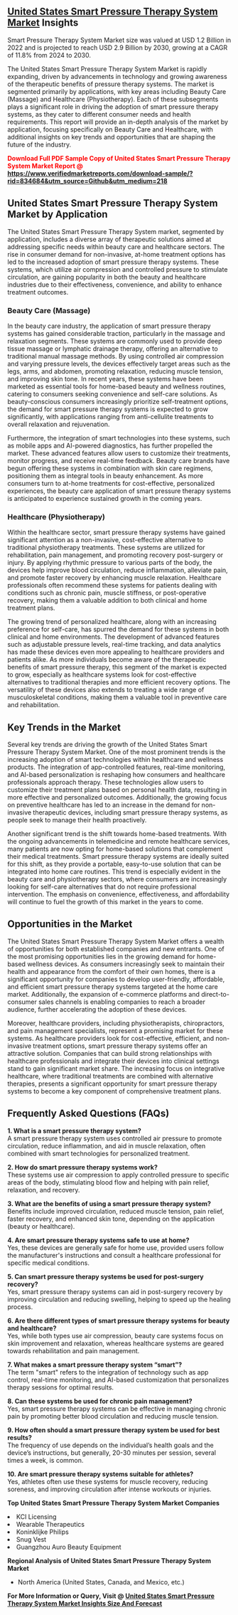 <h2><a href="https://www.verifiedmarketreports.com/download-sample/?rid=834684&amp;utm_source=Github&amp;utm_medium=218" target="_blank">United States Smart Pressure Therapy System Market</a> Insights</h2><p>Smart Pressure Therapy System Market size was valued at USD 1.2 Billion in 2022 and is projected to reach USD 2.9 Billion by 2030, growing at a CAGR of 11.8% from 2024 to 2030.</p><p><p>The United States Smart Pressure Therapy System Market is rapidly expanding, driven by advancements in technology and growing awareness of the therapeutic benefits of pressure therapy systems. The market is segmented primarily by applications, with key areas including Beauty Care (Massage) and Healthcare (Physiotherapy). Each of these subsegments plays a significant role in driving the adoption of smart pressure therapy systems, as they cater to different consumer needs and health requirements. This report will provide an in-depth analysis of the market by application, focusing specifically on Beauty Care and Healthcare, with additional insights on key trends and opportunities that are shaping the future of the industry.</p> <p><strong><p><span class=""><span style="color: #ff0000;"><strong>Download Full PDF Sample Copy of United States Smart Pressure Therapy System Market Report</strong> @ </span><a href="https://www.verifiedmarketreports.com/download-sample/?rid=834684&amp;utm_source=Github&amp;utm_medium=218" target="_blank">https://www.verifiedmarketreports.com/download-sample/?rid=834684&amp;utm_source=Github&amp;utm_medium=218</a></span></p></strong></p> <h2>United States Smart Pressure Therapy System Market by Application</h2> <p>The United States Smart Pressure Therapy System market, segmented by application, includes a diverse array of therapeutic solutions aimed at addressing specific needs within beauty care and healthcare sectors. The rise in consumer demand for non-invasive, at-home treatment options has led to the increased adoption of smart pressure therapy systems. These systems, which utilize air compression and controlled pressure to stimulate circulation, are gaining popularity in both the beauty and healthcare industries due to their effectiveness, convenience, and ability to enhance treatment outcomes.</p> <h3>Beauty Care (Massage)</h3> <p>In the beauty care industry, the application of smart pressure therapy systems has gained considerable traction, particularly in the massage and relaxation segments. These systems are commonly used to provide deep tissue massage or lymphatic drainage therapy, offering an alternative to traditional manual massage methods. By using controlled air compression and varying pressure levels, the devices effectively target areas such as the legs, arms, and abdomen, promoting relaxation, reducing muscle tension, and improving skin tone. In recent years, these systems have been marketed as essential tools for home-based beauty and wellness routines, catering to consumers seeking convenience and self-care solutions. As beauty-conscious consumers increasingly prioritize self-treatment options, the demand for smart pressure therapy systems is expected to grow significantly, with applications ranging from anti-cellulite treatments to overall relaxation and rejuvenation.</p> <p>Furthermore, the integration of smart technologies into these systems, such as mobile apps and AI-powered diagnostics, has further propelled the market. These advanced features allow users to customize their treatments, monitor progress, and receive real-time feedback. Beauty care brands have begun offering these systems in combination with skin care regimens, positioning them as integral tools in beauty enhancement. As more consumers turn to at-home treatments for cost-effective, personalized experiences, the beauty care application of smart pressure therapy systems is anticipated to experience sustained growth in the coming years.</p> <h3>Healthcare (Physiotherapy)</h3> <p>Within the healthcare sector, smart pressure therapy systems have gained significant attention as a non-invasive, cost-effective alternative to traditional physiotherapy treatments. These systems are utilized for rehabilitation, pain management, and promoting recovery post-surgery or injury. By applying rhythmic pressure to various parts of the body, the devices help improve blood circulation, reduce inflammation, alleviate pain, and promote faster recovery by enhancing muscle relaxation. Healthcare professionals often recommend these systems for patients dealing with conditions such as chronic pain, muscle stiffness, or post-operative recovery, making them a valuable addition to both clinical and home treatment plans.</p> <p>The growing trend of personalized healthcare, along with an increasing preference for self-care, has spurred the demand for these systems in both clinical and home environments. The development of advanced features such as adjustable pressure levels, real-time tracking, and data analytics has made these devices even more appealing to healthcare providers and patients alike. As more individuals become aware of the therapeutic benefits of smart pressure therapy, this segment of the market is expected to grow, especially as healthcare systems look for cost-effective alternatives to traditional therapies and more efficient recovery options. The versatility of these devices also extends to treating a wide range of musculoskeletal conditions, making them a valuable tool in preventive care and rehabilitation.</p> <h2>Key Trends in the Market</h2> <p>Several key trends are driving the growth of the United States Smart Pressure Therapy System Market. One of the most prominent trends is the increasing adoption of smart technologies within healthcare and wellness products. The integration of app-controlled features, real-time monitoring, and AI-based personalization is reshaping how consumers and healthcare professionals approach therapy. These technologies allow users to customize their treatment plans based on personal health data, resulting in more effective and personalized outcomes. Additionally, the growing focus on preventive healthcare has led to an increase in the demand for non-invasive therapeutic devices, including smart pressure therapy systems, as people seek to manage their health proactively.</p> <p>Another significant trend is the shift towards home-based treatments. With the ongoing advancements in telemedicine and remote healthcare services, many patients are now opting for home-based solutions that complement their medical treatments. Smart pressure therapy systems are ideally suited for this shift, as they provide a portable, easy-to-use solution that can be integrated into home care routines. This trend is especially evident in the beauty care and physiotherapy sectors, where consumers are increasingly looking for self-care alternatives that do not require professional intervention. The emphasis on convenience, effectiveness, and affordability will continue to fuel the growth of this market in the years to come.</p> <h2>Opportunities in the Market</h2> <p>The United States Smart Pressure Therapy System Market offers a wealth of opportunities for both established companies and new entrants. One of the most promising opportunities lies in the growing demand for home-based wellness devices. As consumers increasingly seek to maintain their health and appearance from the comfort of their own homes, there is a significant opportunity for companies to develop user-friendly, affordable, and efficient smart pressure therapy systems targeted at the home care market. Additionally, the expansion of e-commerce platforms and direct-to-consumer sales channels is enabling companies to reach a broader audience, further accelerating the adoption of these devices.</p> <p>Moreover, healthcare providers, including physiotherapists, chiropractors, and pain management specialists, represent a promising market for these systems. As healthcare providers look for cost-effective, efficient, and non-invasive treatment options, smart pressure therapy systems offer an attractive solution. Companies that can build strong relationships with healthcare professionals and integrate their devices into clinical settings stand to gain significant market share. The increasing focus on integrative healthcare, where traditional treatments are combined with alternative therapies, presents a significant opportunity for smart pressure therapy systems to become a key component of comprehensive treatment plans.</p> <h2>Frequently Asked Questions (FAQs)</h2> <p><strong>1. What is a smart pressure therapy system?</strong><br> A smart pressure therapy system uses controlled air pressure to promote circulation, reduce inflammation, and aid in muscle relaxation, often combined with smart technologies for personalized treatment.</p> <p><strong>2. How do smart pressure therapy systems work?</strong><br> These systems use air compression to apply controlled pressure to specific areas of the body, stimulating blood flow and helping with pain relief, relaxation, and recovery.</p> <p><strong>3. What are the benefits of using a smart pressure therapy system?</strong><br> Benefits include improved circulation, reduced muscle tension, pain relief, faster recovery, and enhanced skin tone, depending on the application (beauty or healthcare).</p> <p><strong>4. Are smart pressure therapy systems safe to use at home?</strong><br> Yes, these devices are generally safe for home use, provided users follow the manufacturer's instructions and consult a healthcare professional for specific medical conditions.</p> <p><strong>5. Can smart pressure therapy systems be used for post-surgery recovery?</strong><br> Yes, smart pressure therapy systems can aid in post-surgery recovery by improving circulation and reducing swelling, helping to speed up the healing process.</p> <p><strong>6. Are there different types of smart pressure therapy systems for beauty and healthcare?</strong><br> Yes, while both types use air compression, beauty care systems focus on skin improvement and relaxation, whereas healthcare systems are geared towards rehabilitation and pain management.</p> <p><strong>7. What makes a smart pressure therapy system “smart”?</strong><br> The term "smart" refers to the integration of technology such as app control, real-time monitoring, and AI-based customization that personalizes therapy sessions for optimal results.</p> <p><strong>8. Can these systems be used for chronic pain management?</strong><br> Yes, smart pressure therapy systems can be effective in managing chronic pain by promoting better blood circulation and reducing muscle tension.</p> <p><strong>9. How often should a smart pressure therapy system be used for best results?</strong><br> The frequency of use depends on the individual’s health goals and the device’s instructions, but generally, 20-30 minutes per session, several times a week, is common.</p> <p><strong>10. Are smart pressure therapy systems suitable for athletes?</strong><br> Yes, athletes often use these systems for muscle recovery, reducing soreness, and improving circulation after intense workouts or injuries.</p> </p><p><strong>Top United States Smart Pressure Therapy System Market Companies</strong></p><div data-test-id=""><p><li>KCI Licensing</li><li> Wearable Therapeutics</li><li> Koninklijke Philips</li><li> Snug Vest</li><li> Guangzhou Auro Beauty Equipment</li></p><div><strong>Regional Analysis of&nbsp;United States Smart Pressure Therapy System Market</strong></div><ul><li dir="ltr"><p dir="ltr">North America&nbsp;(United States, Canada, and Mexico, etc.)</p></li></ul><p><strong>For More Information or Query, Visit @&nbsp;</strong><strong><a href="https://www.verifiedmarketreports.com/product/smart-pressure-therapy-system-market/?utm_source=Github&amp;utm_medium=218" target="_blank">United States Smart Pressure Therapy System Market Insights Size And Forecast</a></strong></p></div>
